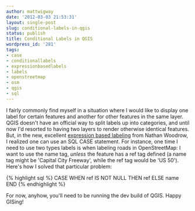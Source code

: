 ```yaml
---
author: mattwigway
date: '2012-03-03 21:53:31'
layout: single-post
slug: conditional-labels-in-qgis
status: publish
title: Conditional Labels in QGIS
wordpress_id: '281'
tags:
- case
- conditionallabels
- expressionbasedlabels
- labels
- openstreetmap
- osm
- qgis
- sql
---
```


I fairly commonly find myself in a situation where I would like to display one label for certain features and another for other features in the same layer. QGIS doesn't have an official way to split labels up into categories, and until now I'd resorted to having two layers to render otherwise identical features. But, in the new, excellent [expression based labeling](http://woostuff.wordpress.com/2011/10/27/expression-based-labeling/) from Nathan Woodrow, I realized one can use an SQL CASE statement. For instance, one time I need to use two types labels is when labeling roads in OpenStreetMap: I want to use the name tag, _unless_ the feature has a ref tag defined (a name tag might be 'Capital City Freeway', while the ref tag would be 'US 50'). Here's how I solved that particular problem:

{% highlight sql %}
CASE
    WHEN ref IS NOT NULL THEN ref
    ELSE name
END
{% endhighlight %}

For now, anyhow, you'll need to be running the dev build of QGIS. Happy GISing!
